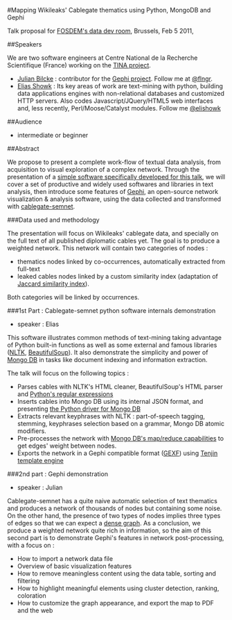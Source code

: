 #Mapping Wikileaks' Cablegate thematics using Python, MongoDB and Gephi

Talk proposal for [FOSDEM's data dev room](http://datadevroom.couch.it/), Brussels, Feb 5 2011, 

##Speakers

We are two software engineers at Centre National de la Recherche Scientifique (France) working on the [TINA project](http://tinasoft.eu).

 - [Julian Bilcke](http://github.com/jbilcke) : contributor for the [Gephi project](http://gephi.org). Follow me at [@flngr](http://twitter.com/flngr).
 - [Elias Showk](http://github.com/elishowk) : Its key areas of work are text-mining with python, building data applications engines with non-relational databases and customized HTTP servers. Also codes Javascript/JQuery/HTML5 web interfaces and, less recently, Perl/Moose/Catalyst modules. Follow me [@elishowk](http://identi.ca/elishowk)

##Audience

 - intermediate or beginner

##Abstract

We propose to present a complete work-flow of textual data analysis, from acquisition to visual exploration of a complex network. Through the presentation of a [simple software specifically developed for this talk](http://github.com/elishowk/cablegate_semnet), we will cover a set of productive and widely used softwares and libraries in text analysis, then introduce some features of [Gephi](http://gephi.org), an open-source network visualization & analysis software, using the data collected and transformed with [cablegate-semnet](http://github.com/elishowk/cablegate_semnet).

###Data used and methodology

The presentation will focus on Wikileaks' cablegate data, and specially on the full text of all published diplomatic cables yet. The goal is to produce a weighted network. This network will contain two categories of nodes :

 - thematics nodes linked by co-occurrences, automatically extracted from full-text
 - leaked cables nodes linked by a custom similarity index (adaptation of [Jaccard similarity index](http://en.wikipedia.org/wiki/Jaccard_index)).
 
Both categories will be linked by occurrences.

###1st Part : Cablegate-semnet python software internals demonstration

 - speaker : Elias

This software illustrates common methods of text-mining taking advantage of Python built-in functions as well as some external and famous libraries ([NLTK](http://nltk.org), [BeautifulSoup](http://www.crummy.com/software/BeautifulSoup/)).
It also demonstrate the simplicity and power of [Mongo DB](http://mongodb.org) in tasks like document indexing and information extraction.

The talk will focus on the following topics :

 - Parses cables with NLTK's HTML cleaner, BeautifulSoup's HTML parser and [Python's regular expressions](http://docs.python.org/library/re.html)
 - Inserts cables into Mongo DB using its internal JSON format, and presenting [the Python driver for Mongo DB](http://api.mongodb.org/python/1.9%2B/index.html)
 - Extracts relevant keyphrases with NLTK : part-of-speech tagging, stemming, keyphrases selection based on a grammar, Mongo DB atomic modifiers.
 - Pre-processes the network with [Mongo DB's map/reduce capabilities](http://www.mongodb.org/display/DOCS/MapReduce) to get edges' weight between nodes.
 - Exports the network in a Gephi compatible format ([GEXF](http://gexf.net)) using [Tenjin template engine](http://www.kuwata-lab.com/tenjin/)


###2nd part : Gephi demonstration

 - speaker : Julian

Cablegate-semnet has a quite naive automatic selection of text thematics and produces a network of thousands of nodes but containing some noise. On the other hand, the presence of two types of nodes implies three types of edges so that we can expect a [dense graph](http://en.wikipedia.org/wiki/Dense_graph). As a conclusion, we produce a weighted network quite rich in information, so the aim of this second part is to demonstrate Gephi's features in network post-processing, with a focus on :

- How to import a network data file
- Overview of basic visualization features
- How to remove meaningless content using the data table, sorting and filtering
- How to highlight meaningful elements using cluster detection, ranking, coloration
- How to customize the graph appearance, and export the map to PDF and the web

